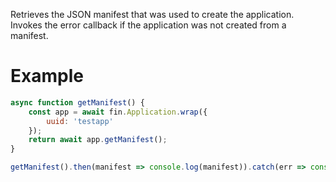 Retrieves the JSON manifest that was used to create the application. Invokes the error callback if the application was not created from a manifest.
# Example

```js
async function getManifest() {
    const app = await fin.Application.wrap({
        uuid: 'testapp'
    });
    return await app.getManifest();
}

getManifest().then(manifest => console.log(manifest)).catch(err => console.error(err));
```